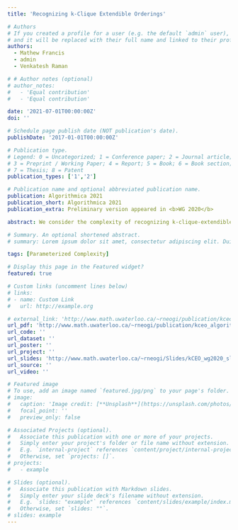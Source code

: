 ```yaml
---
title: 'Recognizing k-Clique Extendible Orderings'

# Authors
# If you created a profile for a user (e.g. the default `admin` user), write the username (folder name) here
# and it will be replaced with their full name and linked to their profile.
authors:
  - Mathew Francis
  - admin
  - Venkatesh Raman

# # Author notes (optional)
# author_notes:
#   - 'Equal contribution'
#   - 'Equal contribution'

date: '2021-07-01T00:00:00Z'
doi: ''

# Schedule page publish date (NOT publication's date).
publishDate: '2017-01-01T00:00:00Z'

# Publication type.
# Legend: 0 = Uncategorized; 1 = Conference paper; 2 = Journal article;
# 3 = Preprint / Working Paper; 4 = Report; 5 = Book; 6 = Book section;
# 7 = Thesis; 8 = Patent
publication_types: ['1','2']

# Publication name and optional abbreviated publication name.
publication: Algorithmica 2021
publication_short: Algorithmica 2021
publication_extra: Preliminary version appeared in <b>WG 2020</b>

abstract: We consider the complexity of recognizing k-clique-extendible graphs (k-C-E graphs) introduced by Spinrad (Efficient Graph Representations, AMS 2003), which are generalizations of comparability graphs. A graph is k-clique-extendible if there is an ordering of the vertices such that whenever two overlapping k-cliques A and B have k−1 common vertices, and these common vertices appear between the two vertices a,b∈(A∖B)∪(B∖A) in the ordering, there is an edge between a and b, implying that A∪B is a (k+1)-clique. Such an ordering is said to be a k-C-E ordering. These graphs arise in applications related to modelling preference relations. Recently, it has been shown that a maximum clique in such a graph can be found in nO(k) time [Hamburger et al. 2017] when the ordering is given. When k is 2, such graphs are precisely the well-known class of comparability graphs and when k is 3 they are called triangle-extendible graphs. It has been shown that triangle-extendible graphs appear as induced subgraphs of visibility graphs of simple polygons, and the complexity of recognizing them has been mentioned as an open problem in the literature. While comparability graphs (i.e. 2-C-E graphs) can be recognized in polynomial time, we show that recognizing k-C-E graphs is NP-hard for any fixed k≥3 and CO-NP-hard when k is part of the input. While our NP-hardness reduction for k≥4 is from the betweenness problem, for k=3, our reduction is an intricate one from the 3-colouring problem. We also show that the problems of determining whether a given ordering of the vertices of a graph is a k-C-E ordering, and that of finding a maximum clique in a k-C-E graph, given a k-C-E ordering, are hard for the parameterized complexity classes CO-W[1] and W[1] respectively, when parameterized by k. However we show that the former is fixed-parameter tractable when parameterized by the treewidth of the graph. We also show that the dual parameterizations of all the problems that we study are fixed parameter tractable.

# Summary. An optional shortened abstract.
# summary: Lorem ipsum dolor sit amet, consectetur adipiscing elit. Duis posuere tellus ac convallis placerat. Proin tincidunt magna sed ex sollicitudin condimentum.

tags: [Parameterized Complexity]

# Display this page in the Featured widget?
featured: true

# Custom links (uncomment lines below)
# links:
# - name: Custom Link
#   url: http://example.org

# external_link: 'http://www.math.uwaterloo.ca/~rneogi/publication/kceo_algorithmica/kCEO_Algorithmica.pdf'
url_pdf: 'http://www.math.uwaterloo.ca/~rneogi/publication/kceo_algorithmica/kCEO_Algorithmica.pdf'
url_code: ''
url_dataset: ''
url_poster: ''
url_project: ''
url_slides: 'http://www.math.uwaterloo.ca/~rneogi/Slides/kCEO_wg2020_slides.pdf'
url_source: ''
url_video: ''

# Featured image
# To use, add an image named `featured.jpg/png` to your page's folder.
# image:
#   caption: 'Image credit: [**Unsplash**](https://unsplash.com/photos/pLCdAaMFLTE)'
#   focal_point: ''
#   preview_only: false

# Associated Projects (optional).
#   Associate this publication with one or more of your projects.
#   Simply enter your project's folder or file name without extension.
#   E.g. `internal-project` references `content/project/internal-project/index.md`.
#   Otherwise, set `projects: []`.
# projects:
#   - example

# Slides (optional).
#   Associate this publication with Markdown slides.
#   Simply enter your slide deck's filename without extension.
#   E.g. `slides: "example"` references `content/slides/example/index.md`.
#   Otherwise, set `slides: ""`.
# slides: example
---
```


<!-- {{% callout note %}}
Click the _Cite_ button above to demo the feature to enable visitors to import publication metadata into their reference management software.
{{% /callout %}}

{{% callout note %}}
Create your slides in Markdown - click the _Slides_ button to check out the example.
{{% /callout %}}

Supplementary notes can be added here, including [code, math, and images](https://wowchemy.com/docs/writing-markdown-latex/). -->
